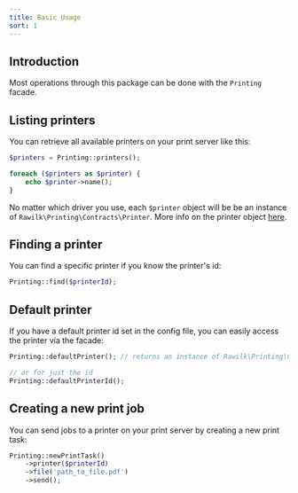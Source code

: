 ```yaml
---
title: Basic Usage
sort: 1
---
```


## Introduction

Most operations through this package can be done with the `Printing` facade.

## Listing printers
You can retrieve all available printers on your print server like this:

```php
$printers = Printing::printers();

foreach ($printers as $printer) {
    echo $printer->name();
}
```

No matter which driver you use, each `$printer` object will be be an instance of `Rawilk\Printing\Contracts\Printer`. More info on the printer object [here](/laravel-printing/v1/basic-usage/printer).

## Finding a printer
You can find a specific printer if you know the printer's id:

```php
Printing::find($printerId);
```

## Default printer
If you have a default printer id set in the config file, you can easily access the printer via the facade:

```php
Printing::defaultPrinter(); // returns an instance of Rawilk\Printing\Contracts\Printer if the printer is found

// or for just the id
Printing::defaultPrinterId();
```

## Creating a new print job
You can send jobs to a printer on your print server by creating a new print task:

```php
Printing::newPrintTask()
    ->printer($printerId)
    ->file('path_to_file.pdf')
    ->send();
```
